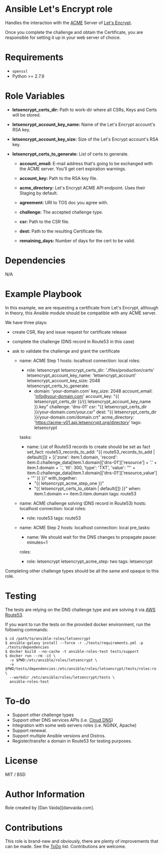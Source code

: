 # Ansible Let's Encrypt role

Handles the interaction with the [ACME][1] Server of [Let's Encrypt][2].

Once you complete the challenge and obtain the Certificate, you are responsible for setting it up in your web server of choice.

# Requirements

* `openssl`
* Python >= 2.7.9

# Role Variables

* __letsencrypt_certs_dir:__
  Path to work-dir where all CSRs, Keys and Certs will be stored.

* __letsencrypt_account_key_name:__
  Name of the Let's Encrypt account's RSA key.

* __letsencrypt_account_key_size:__
  Size of the Let's Encrypt account's RSA key.

* __letsencrypt_certs_to_generate:__
  List of certs to generate.

  * __account_email:__
    E-mail address that's going to be exchanged with the ACME server. You'll get cert expiration warnings.

  * __account_key:__
    Path to the RSA key file.

  * __acme_directory:__
    Let's Encrypt ACME API endpoint. Uses their Staging by default.

  * __agreement:__
    URI to TOS doc you agree with.

  * __challenge:__
    The accepted challenge type.

  * __csr:__
    Path to the CSR file.

  * __dest:__
    Path to the resulting Certificate file.

  * __remaining_days:__
    Number of days for the cert to be valid.

# Dependencies

N/A

# Example Playbook

In this example, we are requesting a certificate from Let's Encrypt,
although in theory, this Ansible module should be compatible with any
ACME server.

We have three plays:

* create CSR, Key and issue request for certificate release
* complete the challenge (DNS record in Route53 in this case)
* ask to validate the challenge and grant the certificate

    - name: ACME Step 1
      hosts: localhost
      connection: local
      roles:
        - role: letsencrypt
          letsencrypt_certs_dir:         './files/production/certs'
          letsencrypt_account_key_name:  'letsencrypt_account'
          letsencrypt_account_key_size:  2048
          letsencrypt_certs_to_generate:
            - domain: 'your-domain.com'
              key_size: 2048
              account_email: 'info@your-domain.com'
              account_key: "{{ letsencrypt_certs_dir }}/{{ letsencrypt_account_key_name }}.key"
              challenge: 'dns-01'
              csr: "{{ letsencrypt_certs_dir }}/your-domain.com/your.csr"
              dest: "{{ letsencrypt_certs_dir }}/your-domain.com/domain.crt"
              acme_directory: 'https://acme-v01.api.letsencrypt.org/directory'
          tags: letsencrypt

      tasks:
        - name: List of Route53 records to create should be set as fact
          set_fact:
            route53_records_to_add: "{{
              route53_records_to_add | default([]) +
              [{'zone': item.1.domain,
              'record': item.0.challenge_data[item.1.domain]['dns-01']['resource'] + '.' + item.1.domain + '.',
              'ttl': 300,
              'type': 'TXT',
              'value': '\"' + item.0.challenge_data[item.1.domain]['dns-01']['resource_value'] + '\"' }]
              }}"
          with_together:
            - "{{ letsencrypt_acme_step_one }}"
            - "{{ letsencrypt_certs_to_obtain | default([]) }}"
          when: item.1.domain == item.0.item.domain
          tags: route53

    - name: ACME challenge solving (DNS record in Route53)
      hosts: localhost
      connection: local
      roles:
        - role: route53
          tags: route53

    - name: ACME Step 2
      hosts: localhost
      connection: local
      pre_tasks:
        - name: We should wait for the DNS changes to propagate
          pause: minutes=1

      roles:
        - role: letsencrypt
          letsencrypt_acme_step: two
          tags: letsencrypt

Completing other challenge types should be all the same and opaque to this role.

# Testing

The tests are relying on the DNS challenge type and are solving it via
[AWS Route53][3].

If you want to run the tests on the provided docker environment, run the
following commands:

    $ cd /path/to/ansible-roles/letsencrypt
    $ ansible-galaxy install --force -r ./tests/requirements.yml -p ./tests/dependencies
    $ docker build --no-cache -t ansible-roles-test tests/support
    $ docker run --rm -it \
      -v $PWD:/etc/ansible/roles/letsencrypt \
      -v $PWD/tests/dependencies:/etc/ansible/roles/letsencrypt/tests/roles:ro \
      --workdir /etc/ansible/roles/letsencrypt/tests \
      ansible-roles-test

# To-do

* Support other challenge types
* Support other DNS services APIs (i.e. [Cloud DNS][4])
* Integration with some web servers roles (i.e. NGINX, Apache)
* Support renewal.
* Support multiple Ansible versions and Distros.
* Register/transfer a domain in Route53 for testing purposes.

# License

MIT / BSD

# Author Information

Role created by [Dan Vaida][danvaida.com].

# Contributions

This role is brand-new and obviously, there are plenty of improvements that can be made.
See the [ToDo](#to-do) list. Contributions are welcome.

[1]: https://ietf-wg-acme.github.io/acme/
[2]: https://letsencrypt.org
[3]: https://aws.amazon.com/route53/
[4]: https://cloud.google.com/dns/
